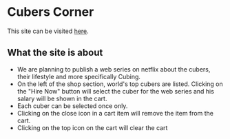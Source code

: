 # Cubers Corner

This site can be visited [here](https://react-assignment-tasnimul.netlify.app).

## What the site is about

- We are planning to publish a web series on netflix about the cubers, their lifestyle and more specifically Cubing.
- On the left of the shop section, world's top cubers are listed. Clicking on the "Hire Now" button will select the cuber for the web series and his salary will be shown in the cart.
- Each cuber can be selected once only.
- Clicking on the close icon in a cart item will remove the item from the cart.
- Clicking on the top icon on the cart will clear the cart
